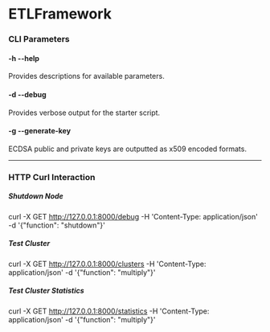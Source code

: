# ETLFramework

### CLI Parameters

#### -h --help
Provides descriptions for available parameters.

#### -d --debug
Provides verbose output for the starter script.

#### -g --generate-key
ECDSA public and private keys are outputted as x509 encoded formats.

---

### HTTP Curl Interaction

##### Shutdown Node
curl -X GET http://127.0.0.1:8000/debug -H 'Content-Type: application/json' -d '{"function": "shutdown"}'

##### Test Cluster
curl -X GET http://127.0.0.1:8000/clusters -H 'Content-Type: application/json' -d '{"function": "multiply"}'

##### Test Cluster Statistics
curl -X GET http://127.0.0.1:8000/statistics -H 'Content-Type: application/json' -d '{"function": "multiply"}'